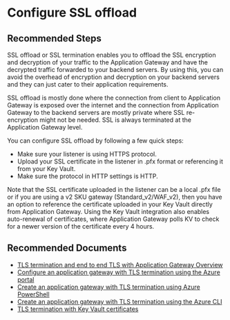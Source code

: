 <properties
    pageTitle="Configure SSL offload"
    description="Configure SSL offload"
    service="microsoft.network"
    resource="applicationgateways"
    authors="TobyTu"
    ms.author="mariliu"
    displayOrder=""
    selfHelpType="resource"
    articleId="7640a487-6f9f-4a3c-9e53-5c75862cc1f4"
    resourceTags=""
    productPesIds="15922"
    supportTopicIds="32783364"
    cloudEnvironments="public, fairfax, mooncake, blackforest, ussec, usnat"
 />

# Configure SSL offload

## **Recommended Steps**

SSL offload or SSL termination enables you to offload the SSL encryption and decryption of your traffic to the Application Gateway and have the decrypted traffic forwarded to your backend servers. By using this, you can avoid the overhead of encryption and decryption on your backend servers and they can just cater to their application requirements.

SSL offload is mostly done where the connection from client to Application Gateway is exposed over the internet and the connection from Application Gateway to the backend servers are mostly private where SSL re-encryption might not be needed. SSL is always terminated at the Application Gateway level.

You can configure SSL offload by following a few quick steps:

- Make sure your listener is using HTTPS protocol.
- Upload your SSL certificate in the listener in .pfx format or referencing it from your Key Vault.
- Make sure the protocol in HTTP settings is HTTP.

Note that the SSL certificate uploaded in the listener can be a local .pfx file or if you are using a v2 SKU gateway (Standard_v2/WAF_v2), then you have an option to reference the certificate uploaded in your Key Vault directly from Application Gateway. Using the Key Vault integration also enables auto-renewal of certificates, where Application Gateway polls KV to check for a newer version of the certificate every 4 hours.

## **Recommended Documents**

- [TLS termination and end to end TLS with Application Gateway Overview](https://docs.microsoft.com/azure/application-gateway/ssl-overview#tls-termination)
- [Configure an application gateway with TLS termination using the Azure portal](https://docs.microsoft.com/azure/application-gateway/create-ssl-portal)
- [Create an application gateway with TLS termination using Azure PowerShell](https://docs.microsoft.com/azure/application-gateway/tutorial-ssl-powershell)
- [Create an application gateway with TLS termination using the Azure CLI](https://docs.microsoft.com/azure/application-gateway/tutorial-ssl-cli)
- [TLS termination with Key Vault certificates](https://docs.microsoft.com/azure/application-gateway/key-vault-certs)
